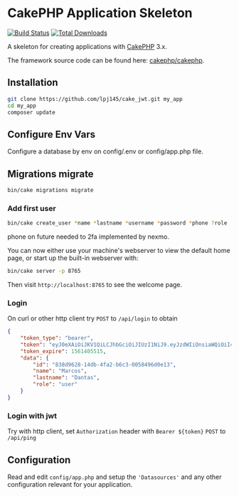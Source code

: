 # CakePHP Application Skeleton

[![Build Status](https://img.shields.io/travis/cakephp/app/master.svg?style=flat-square)](https://travis-ci.org/cakephp/app)
[![Total Downloads](https://img.shields.io/packagist/dt/cakephp/app.svg?style=flat-square)](https://packagist.org/packages/cakephp/app)

A skeleton for creating applications with [CakePHP](https://cakephp.org) 3.x.

The framework source code can be found here: [cakephp/cakephp](https://github.com/cakephp/cakephp).

## Installation

````bash
git clone https://github.com/lpj145/cake_jwt.git my_app
cd my_app
composer update
````

## Configure Env Vars
Configure a database by env on config/.env or config/app.php file.

## Migrations migrate
```bash
bin/cake migrations migrate
```

### Add first user
```bash
bin/cake create_user *name *lastname *username *password *phone ?role
```
phone on future needed to  2fa implemented by nexmo.

You can now either use your machine's webserver to view the default home page, or start
up the built-in webserver with:

```bash
bin/cake server -p 8765
```

Then visit `http://localhost:8765` to see the welcome page.

### Login
On curl or other http client try ``POST`` to ``/api/login`` to obtain
```json
{
    "token_type": "bearer",
    "token": "eyJ0eXAiOiJKV1QiLCJhbGciOiJIUzI1NiJ9.eyJzdWIiOnsiaWQiOiI4MzhkOTYyOC0xNGRiLTRmYTItYjZjMy0wMDU4NDk2ZDBlMTMiLCJyb2xlIjoidXNlciIsImFjdGl2ZSI6dHJ1ZX0sImV4cCI6MTU2MTQwNTUxNX0.TNRQbP2CllUgX58Fl-OI18CFl0QA_q8T8FZT7EgwrOg",
    "token_expire": 1561405515,
    "data": {
        "id": "838d9628-14db-4fa2-b6c3-0058496d0e13",
        "name": "Marcos",
        "lastname": "Dantas",
        "role": "user"
    }
}
```

### Login with jwt
Try with http client, set ``Authorization`` header with ``Bearer ${token}`` ``POST`` to ``/api/ping``

## Configuration

Read and edit `config/app.php` and setup the `'Datasources'` and any other
configuration relevant for your application.

